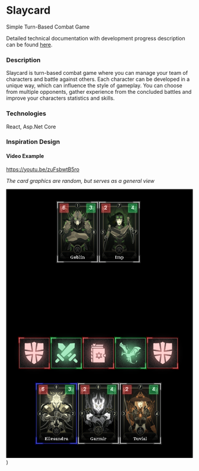 # Slaycard

Simple Turn-Based Combat Game

Detailed technical documentation with development progress description can be found [here](https://github.com/netspie/slaycard-docs).

### Description

Slaycard is turn-based combat game where you can manage your team of characters and battle against others. Each character can be developed in a unique way, which can influence the style of gameplay. You can choose from multiple opponents, gather experience from the concluded battles and improve your characters statistics and skills.

### Technologies
React, Asp.Net Core

### Inspiration Design

#### Video Example
https://youtu.be/zuFsbwtB5ro

*The card graphics are random, but serves as a general view*  
  
![img](https://github.com/netspie/slaycard-docs/blob/main/img/demo/demo-img.png))
